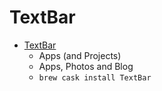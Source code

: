 # TextBar
- [TextBar](http://richsomerfield.com/apps/)
  -  Apps (and Projects)
  - Apps, Photos and Blog
  - `brew cask install TextBar`
